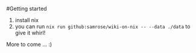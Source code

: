 #Getting started


1. install nix
2. you can run `nix run github:samrose/wiki-on-nix -- --data ./data` to give it whirl!


More to come ... :)



